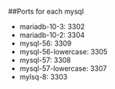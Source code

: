 ##Ports for each mysql

- mariadb-10-3: 3302
- mariadb-10-2: 3304
- mysql-56: 3309
- mysql-56-lowercase: 3305
- mysql-57: 3308
- mysql-57-lowercase: 3307
- mylsq-8: 3303
